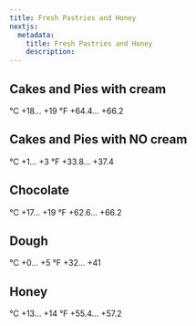 ```yaml
---
title: Fresh Pastries and Honey
nextjs:
  metadata:
    title: Fresh Pastries and Honey
    description: 
---
```


## Cakes and Pies with cream
°C +18… +19
°F +64.4… +66.2

## Cakes and Pies with NO cream
°C +1… +3
°F +33.8… +37.4

## Chocolate
°C +17… +19
°F +62.6… +66.2

## Dough
°C +0… +5
°F +32… +41

## Honey
°C +13… +14
°F +55.4… +57.2